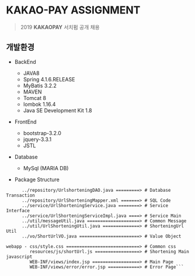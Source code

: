 KAKAO-PAY ASSIGNMENT
=====================
> 2019 **KAKAOPAY** 서치펌 공개 채용
## 개발환경

* BackEnd
  * JAVA8
  * Spring 4.1.6.RELEASE
  * MyBatis 3.2.2
  * MAVEN
  * Tomcat 8
  * lombok 1.16.4
  * Java SE Development Kit 1.8
  
* FrontEnd
  * bootstrap-3.2.0
  * jquery-3.3.1
  * JSTL
  
* Database
  * MySql (MARIA DB)
  
* Package Structure
```src - ../controller/UrlShorteningController.java ==> # Main Controller
      ../repository/UrlshorteningDAO.java =========> # Database Transaction 
      ../repository/UrlShorteningMapper.xml =======> # SQL Code
      ../service/UrlShorteningService.java ========> # Service Interface
      ../service/UrlShorteningServiceImpl.java ====> # Service Main
      ../util/messageUtil.java ====================> # Common Message
      ../util/UrlShorteningUtil.java ==============> # ShorteningUrl Util
      ../vo/ShortUrlVO.java =======================> # Value Object
      
webapp - css/style.css ============================> # Common css
         resources/js/shortUrl.js =================> # Shortening Main javascript
         WEB-INF/views/index.jsp ==================> # Main Page
         WEB-INF/views/error/error.jsp ============> # Error Page```
